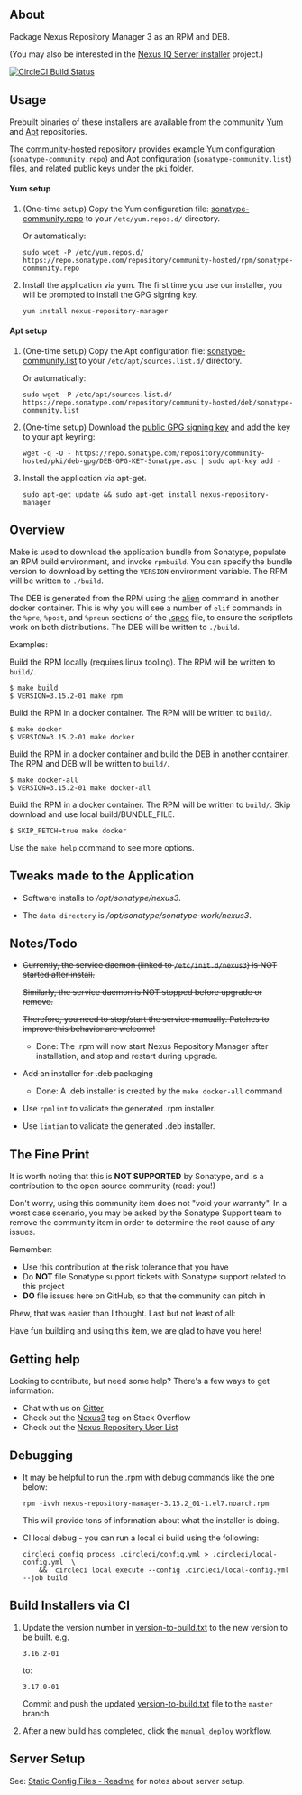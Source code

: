 About
-----

Package Nexus Repository Manager 3 as an RPM and DEB.

(You may also be interested in the [Nexus IQ Server installer](https://github.com/sonatype-nexus-community/nexus-iq-server-installer) project.)

[![CircleCI Build Status](https://circleci.com/gh/sonatype-nexus-community/nexus-repository-installer.svg?style=shield "CircleCI Build Status")](https://circleci.com/gh/sonatype-nexus-community/nexus-repository-installer) 

Usage
--------

Prebuilt binaries of these installers are available from the community 
[Yum](https://repo.sonatype.com/#browse/browse:community-yum-hosted) and 
[Apt](https://repo.sonatype.com/#browse/browse:community-apt-hosted) repositories. 

The [community-hosted](https://repo.sonatype.com/#browse/browse:community-hosted) repository provides example 
Yum configuration (`sonatype-community.repo`) and Apt configuration (`sonatype-community.list`) files, 
and related public keys under the `pki` folder.

#### Yum setup

  1. (One-time setup) Copy the Yum configuration file: [sonatype-community.repo](https://repo.sonatype.com/repository/community-hosted/rpm/sonatype-community.repo)
     to your `/etc/yum.repos.d/` directory.
     
     Or automatically:

         sudo wget -P /etc/yum.repos.d/ https://repo.sonatype.com/repository/community-hosted/rpm/sonatype-community.repo
     
  2. Install the application via yum. The first time you use our installer, you will be prompted to install the GPG signing key.

         yum install nexus-repository-manager
              
#### Apt setup

  1. (One-time setup) Copy the Apt configuration file: [sonatype-community.list](https://repo.sonatype.com/repository/community-hosted/deb/sonatype-community.list)
     to your `/etc/apt/sources.list.d/` directory.
     
     Or automatically:
     
         sudo wget -P /etc/apt/sources.list.d/ https://repo.sonatype.com/repository/community-hosted/deb/sonatype-community.list
     
  2. (One-time setup) Download the [public GPG signing key](https://repo.sonatype.com/repository/community-hosted/pki/deb-gpg/DEB-GPG-KEY-Sonatype.asc)
     and add the key to your apt keyring:

         wget -q -O - https://repo.sonatype.com/repository/community-hosted/pki/deb-gpg/DEB-GPG-KEY-Sonatype.asc | sudo apt-key add -

  3. Install the application via apt-get.

         sudo apt-get update && sudo apt-get install nexus-repository-manager         

Overview
--------

Make is used to download the application bundle from Sonatype, populate an RPM build
environment, and invoke `rpmbuild`.
You can specify the bundle version to download by setting the `VERSION` environment variable. 
The RPM will be written to `./build`.

The DEB is generated from the RPM using the [alien](https://wiki.debian.org/Alien) command in another docker container.
This is why you will see a number of `elif` commands in the `%pre`, `%post`, and `%preun` sections of the [.spec](rpm/nexus-repository-manager.spec) file,
to ensure the scriptlets work on both distributions. 
The DEB will be written to `./build`. 

Examples:

Build the RPM locally (requires linux tooling).  The RPM will be written to `build/`.

```
$ make build
$ VERSION=3.15.2-01 make rpm
```

Build the RPM in a docker container.  The RPM will be written to `build/`.

```
$ make docker
$ VERSION=3.15.2-01 make docker
```

Build the RPM in a docker container and build the DEB in another container.  The RPM and DEB will be written to `build/`.

```
$ make docker-all
$ VERSION=3.15.2-01 make docker-all
```

Build the RPM in a docker container.  The RPM will be written to `build/`.
Skip download and use local build/BUNDLE_FILE.

```
$ SKIP_FETCH=true make docker
```

Use the `make help` command to see more options.

Tweaks made to the Application
------------------------------

* Software installs to */opt/sonatype/nexus3*.

* The `data directory` is */opt/sonatype/sonatype-work/nexus3*.


Notes/Todo
----------

* ~~Currently, the service daemon (linked to `/etc/init.d/nexus3`) is NOT started after install.~~
  
  ~~Similarly, the service daemon is NOT stopped before upgrade or remove.~~
  
  ~~Therefore, you need to stop/start the service manually. Patches to improve this behavior are welcome!~~
  * Done: The .rpm will now start Nexus Repository Manager after installation, and stop and restart during upgrade.
  
* ~~Add an installer for .deb packaging~~
  * Done: A .deb installer is created by the `make docker-all` command  

* Use `rpmlint` to validate the generated .rpm installer.

* Use `lintian` to validate the generated .deb installer.

## The Fine Print

It is worth noting that this is **NOT SUPPORTED** by Sonatype, and is a contribution to the open source community (read: you!)

Don't worry, using this community item does not "void your warranty". In a worst case scenario, you may be asked 
by the Sonatype Support team to remove the community item in order to determine the root cause of any issues.

Remember:

* Use this contribution at the risk tolerance that you have
* Do **NOT** file Sonatype support tickets with Sonatype support related to this project
* **DO** file issues here on GitHub, so that the community can pitch in

Phew, that was easier than I thought. Last but not least of all:

Have fun building and using this item, we are glad to have you here!

## Getting help

Looking to contribute, but need some help? There's a few ways to get information:

* Chat with us on [Gitter](https://gitter.im/sonatype/nexus-developers)
* Check out the [Nexus3](http://stackoverflow.com/questions/tagged/nexus3) tag on Stack Overflow
* Check out the [Nexus Repository User List](https://groups.google.com/a/glists.sonatype.com/forum/?hl=en#!forum/nexus-users)

## Debugging

* It may be helpful to run the .rpm with debug commands like the one below:

      rpm -ivvh nexus-repository-manager-3.15.2_01-1.el7.noarch.rpm 
      
  This will provide tons of information about what the installer is doing.
  
<!--
* There are Docker files for use in testing of .rpm and .deb installers. No Joy here yet. Test in VirtualBox, et al.

      docker build -t test-rpm -f rpm/test-rpm.dockerfile . && docker run --privileged -it -v /sys/fs/cgroup:/sys/fs/cgroup:ro test-rpm /usr/sbin/init
      
      docker build -t test-deb -f deb/test-deb.dockerfile . && docker run --privileged -it test-deb
-->
  
* CI local debug - you can run a local ci build using the following:

      circleci config process .circleci/config.yml > .circleci/local-config.yml  \
          &&  circleci local execute --config .circleci/local-config.yml --job build
  

## Build Installers via CI

  1. Update the version number in [version-to-build.txt](version-to-build.txt) to the new version to be built. e.g.
  
         3.16.2-01
         
     to:
     
         3.17.0-01

     Commit and push the updated [version-to-build.txt](version-to-build.txt) file to the `master` branch.
     
  2. After a new build has completed, click the `manual_deploy` workflow.

   <!-- @todo verify manual_deploy workflow works with manual tag push. -->

## Server Setup

  See: [Static Config Files - Readme](package-manager-configs/README.md) for notes about server setup.
